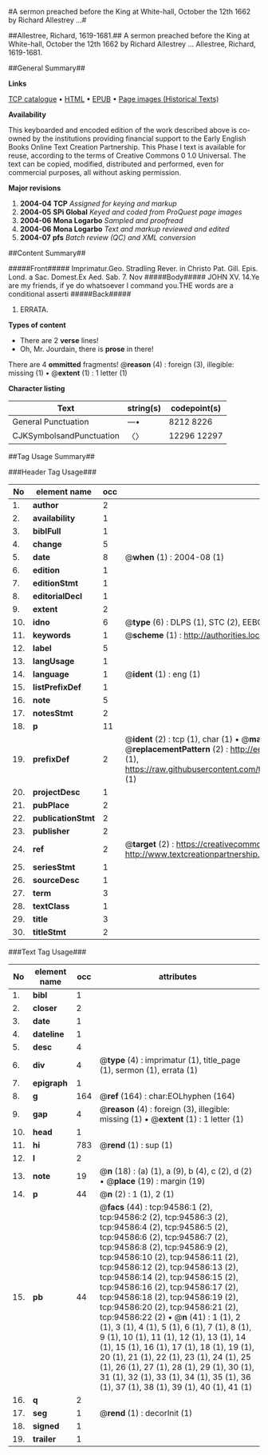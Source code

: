 #A sermon preached before the King at White-hall, October the 12th 1662 by Richard Allestrey ...#

##Allestree, Richard, 1619-1681.##
A sermon preached before the King at White-hall, October the 12th 1662 by Richard Allestrey ...
Allestree, Richard, 1619-1681.

##General Summary##

**Links**

[TCP catalogue](http://www.ota.ox.ac.uk/tcp/)  • 
[HTML](http://tei.it.ox.ac.uk/tcp/Texts-HTML/free/A23/A23769.html)  • 
[EPUB](http://tei.it.ox.ac.uk/tcp/Texts-EPUB/free/A23/A23769.epub) • 
[Page images (Historical Texts)](https://data.historicaltexts.jisc.ac.uk/view?pubId=eebo-12854675e&pageId=eebo-12854675e-94586-1)

**Availability**

This keyboarded and encoded edition of the
	       work described above is co-owned by the institutions
	       providing financial support to the Early English Books
	       Online Text Creation Partnership. This Phase I text is
	       available for reuse, according to the terms of Creative
	       Commons 0 1.0 Universal. The text can be copied,
	       modified, distributed and performed, even for
	       commercial purposes, all without asking permission.

**Major revisions**

1. __2004-04__ __TCP__ *Assigned for keying and markup*
1. __2004-05__ __SPi Global__ *Keyed and coded from ProQuest page images*
1. __2004-06__ __Mona Logarbo__ *Sampled and proofread*
1. __2004-06__ __Mona Logarbo__ *Text and markup reviewed and edited*
1. __2004-07__ __pfs__ *Batch review (QC) and XML conversion*

##Content Summary##

#####Front#####
Imprimatur.Geo. Stradling Rever. in Christo Pat. Gill. Epis. Lond. a Sac. Domest.Ex Aed. Sab. 7. Nov
#####Body#####
JOHN XV. 14.Ye are my friends, if ye do whatsoever I command you.THE words are a conditional asserti
#####Back#####

1. ERRATA.

**Types of content**

  * There are 2 **verse** lines!
  * Oh, Mr. Jourdain, there is **prose** in there!

There are 4 **ommitted** fragments! 
 @__reason__ (4) : foreign (3), illegible: missing (1)  •  @__extent__ (1) : 1 letter (1)

**Character listing**


|Text|string(s)|codepoint(s)|
|---|---|---|
|General Punctuation|—•|8212 8226|
|CJKSymbolsandPunctuation|〈〉|12296 12297|

##Tag Usage Summary##

###Header Tag Usage###

|No|element name|occ|attributes|
|---|---|---|---|
|1.|__author__|2||
|2.|__availability__|1||
|3.|__biblFull__|1||
|4.|__change__|5||
|5.|__date__|8| @__when__ (1) : 2004-08 (1)|
|6.|__edition__|1||
|7.|__editionStmt__|1||
|8.|__editorialDecl__|1||
|9.|__extent__|2||
|10.|__idno__|6| @__type__ (6) : DLPS (1), STC (2), EEBO-CITATION (1), OCLC (1), VID (1)|
|11.|__keywords__|1| @__scheme__ (1) : http://authorities.loc.gov/ (1)|
|12.|__label__|5||
|13.|__langUsage__|1||
|14.|__language__|1| @__ident__ (1) : eng (1)|
|15.|__listPrefixDef__|1||
|16.|__note__|5||
|17.|__notesStmt__|2||
|18.|__p__|11||
|19.|__prefixDef__|2| @__ident__ (2) : tcp (1), char (1)  •  @__matchPattern__ (2) : ([0-9\-]+):([0-9IVX]+) (1), (.+) (1)  •  @__replacementPattern__ (2) : http://eebo.chadwyck.com/downloadtiff?vid=$1&page=$2 (1), https://raw.githubusercontent.com/textcreationpartnership/Texts/master/tcpchars.xml#$1 (1)|
|20.|__projectDesc__|1||
|21.|__pubPlace__|2||
|22.|__publicationStmt__|2||
|23.|__publisher__|2||
|24.|__ref__|2| @__target__ (2) : https://creativecommons.org/publicdomain/zero/1.0/ (1), http://www.textcreationpartnership.org/docs/. (1)|
|25.|__seriesStmt__|1||
|26.|__sourceDesc__|1||
|27.|__term__|3||
|28.|__textClass__|1||
|29.|__title__|3||
|30.|__titleStmt__|2||


###Text Tag Usage###

|No|element name|occ|attributes|
|---|---|---|---|
|1.|__bibl__|1||
|2.|__closer__|2||
|3.|__date__|1||
|4.|__dateline__|1||
|5.|__desc__|4||
|6.|__div__|4| @__type__ (4) : imprimatur (1), title_page (1), sermon (1), errata (1)|
|7.|__epigraph__|1||
|8.|__g__|164| @__ref__ (164) : char:EOLhyphen (164)|
|9.|__gap__|4| @__reason__ (4) : foreign (3), illegible: missing (1)  •  @__extent__ (1) : 1 letter (1)|
|10.|__head__|1||
|11.|__hi__|783| @__rend__ (1) : sup (1)|
|12.|__l__|2||
|13.|__note__|19| @__n__ (18) : (a) (1), a (9), b (4), c (2), d (2)  •  @__place__ (19) : margin (19)|
|14.|__p__|44| @__n__ (2) : 1 (1), 2 (1)|
|15.|__pb__|44| @__facs__ (44) : tcp:94586:1 (2), tcp:94586:2 (2), tcp:94586:3 (2), tcp:94586:4 (2), tcp:94586:5 (2), tcp:94586:6 (2), tcp:94586:7 (2), tcp:94586:8 (2), tcp:94586:9 (2), tcp:94586:10 (2), tcp:94586:11 (2), tcp:94586:12 (2), tcp:94586:13 (2), tcp:94586:14 (2), tcp:94586:15 (2), tcp:94586:16 (2), tcp:94586:17 (2), tcp:94586:18 (2), tcp:94586:19 (2), tcp:94586:20 (2), tcp:94586:21 (2), tcp:94586:22 (2)  •  @__n__ (41) : 1 (1), 2 (1), 3 (1), 4 (1), 5 (1), 6 (1), 7 (1), 8 (1), 9 (1), 10 (1), 11 (1), 12 (1), 13 (1), 14 (1), 15 (1), 16 (1), 17 (1), 18 (1), 19 (1), 20 (1), 21 (1), 22 (1), 23 (1), 24 (1), 25 (1), 26 (1), 27 (1), 28 (1), 29 (1), 30 (1), 31 (1), 32 (1), 33 (1), 34 (1), 35 (1), 36 (1), 37 (1), 38 (1), 39 (1), 40 (1), 41 (1)|
|16.|__q__|2||
|17.|__seg__|1| @__rend__ (1) : decorInit (1)|
|18.|__signed__|1||
|19.|__trailer__|1||
